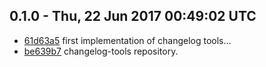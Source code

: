 0.1.0 - Thu, 22 Jun 2017 00:49:02 UTC
-------------------------------------

- [61d63a5](../../commit/61d63a5) first implementation of changelog tools...
- [be639b7](../../commit/be639b7) changelog-tools repository.


